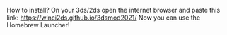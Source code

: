 How to install?
On your 3ds/2ds open the internet browser and
paste this link: https://winci2ds.github.io/3dsmod2021/
Now you can use the Homebrew Launcher! 
